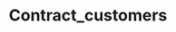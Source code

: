---  
schema: Contract_customers,Contract_customers,Contract_customers,Contract_customers,Contract_customers,Contract_customers,Contract_customers  
title: Contract_customers  
organization: Sample Department  
notes: Used in 11 lineage(s)  
resources:  
  - name: Contract_customers 
    url: abfs://system/Contract_customers 
    format : parquet  
license: None  
category:
  - Education  
maintainer: User  
maintainer_email: UserMail  
---